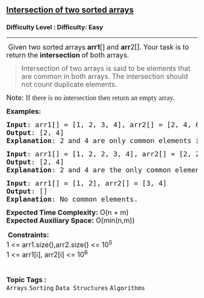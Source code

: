 <h2><a href="https://www.geeksforgeeks.org/problems/intersection-of-two-sorted-array-1587115620/1?page=1&category=Arrays&status=unsolved&sortBy=submissions">Intersection of two sorted arrays</a></h2><h3>Difficulty Level : Difficulty: Easy</h3><hr><div class="problems_problem_content__Xm_eO"><p><span style="font-size: 18px;">&nbsp;Given two sorted arrays <strong>arr1</strong>[] and <strong>arr</strong>2[]. Your task is to return the <strong>intersection </strong>of both arrays.</span></p>
<blockquote>
<p><span style="font-size: 18px;">Intersection of two arrays is said to be elements that are common in both arrays.&nbsp;</span><span style="font-size: 18px;">The intersection should not count duplicate elements.</span></p>
</blockquote>
<p><span style="font-size: 18px;">Note</span><span style="font-size: 18px;">:</span><span style="font-size: 18px;">&nbsp;</span><span style="color: #1e2229; font-family: Nunito; font-size: 14pt; background-color: #ffffff;">If there is no intersection then return an empty array.</span></p>
<p><span style="font-size: 18px;"><strong>Examples</strong></span><strong style="font-size: 18px;">:</strong></p>
<pre><span style="font-size: 18px;"><strong>Input</strong>: arr1[] = [1, 2, 3, 4], arr2[] = [2, 4, 6, 7, 8]
<strong>Output</strong>: [2, 4]
<strong>Explanation</strong>: 2 and 4 are only common elements in both the arrays.</span></pre>
<pre><span style="font-size: 18px;"><strong>Input</strong>: arr1[] = [1, 2, 2, 3, 4], arr2[] = [2, 2, 4, 6, 7, 8]
<strong>Output</strong>: [2, 4]
<strong>Explanation</strong>: 2 and 4 are the only common elements.</span></pre>
<pre><span style="font-size: 18px;"><strong>Input</strong>: arr1[] = [1, 2], arr2[] = [3, 4]
<strong>Output</strong>: []
<strong>Explanation</strong>: No common elements.</span></pre>
<p><span style="font-size: 18px;"><strong>Expected Time Complexity:</strong> O(n + m)<br><strong>Expected Auxiliary Space:</strong> O(min(n,m))</span><br><br>&nbsp;<span style="font-size: 18px;"><strong>Constraints:</strong><br>1 &lt;= arr1.size(),arr2.size() &lt;= 10<sup>5</sup><br>1 &lt;= arr1[i], arr2[i] &lt;= 10<sup>6</sup></span></p></div><br><p><span style=font-size:18px><strong>Topic Tags : </strong><br><code>Arrays</code>&nbsp;<code>Sorting</code>&nbsp;<code>Data Structures</code>&nbsp;<code>Algorithms</code>&nbsp;